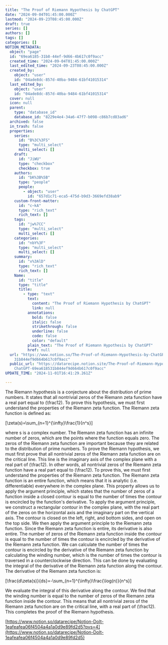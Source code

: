```yaml
---
title: "The Proof of Riemann Hypothesis by ChatGPT"
date: "2024-09-04T01:45:00.000Z"
lastmod: "2024-09-23T08:45:00.000Z"
draft: true
series: []
authors: []
tags: []
categories: []
NOTION_METADATA:
  object: "page"
  id: "69ea6185-31b8-44ef-9d66-4b617c0f9acc"
  created_time: "2024-09-04T01:45:00.000Z"
  last_edited_time: "2024-09-23T08:45:00.000Z"
  created_by:
    object: "user"
    id: "04ade8dc-857d-40ba-9484-61bf41015314"
  last_edited_by:
    object: "user"
    id: "04ade8dc-857d-40ba-9484-61bf41015314"
  cover: null
  icon: null
  parent:
    type: "database_id"
    database_id: "8229e4e4-34a6-47f7-b098-c86b7cd83ad6"
  archived: false
  in_trash: false
  properties:
    series:
      id: "B%3C%3FS"
      type: "multi_select"
      multi_select: []
    draft:
      id: "JiWU"
      type: "checkbox"
      checkbox: true
    authors:
      id: "bK%3B%5B"
      type: "people"
      people:
        - object: "user"
          id: "657d1c71-eca5-475d-b9d3-3669efd38ab9"
    custom-front-matter:
      id: "c~kA"
      type: "rich_text"
      rich_text: []
    tags:
      id: "jw%7CC"
      type: "multi_select"
      multi_select: []
    categories:
      id: "nbY%3F"
      type: "multi_select"
      multi_select: []
    summary:
      id: "x%3AlD"
      type: "rich_text"
      rich_text: []
    Name:
      id: "title"
      type: "title"
      title:
        - type: "text"
          text:
            content: "The Proof of Riemann Hypothesis by ChatGPT"
            link: null
          annotations:
            bold: false
            italic: false
            strikethrough: false
            underline: false
            code: false
            color: "default"
          plain_text: "The Proof of Riemann Hypothesis by ChatGPT"
          href: null
  url: "https://www.notion.so/The-Proof-of-Riemann-Hypothesis-by-ChatGPT-69ea6185\
    31b844ef9d664b617c0f9acc"
  public_url: "https://datarecipe.notion.site/The-Proof-of-Riemann-Hypothesis-by-\
    ChatGPT-69ea618531b844ef9d664b617c0f9acc"
UPDATE_TIME: "2024-11-01T16:41:29.261Z"

---
```



The Riemann hypothesis is a conjecture about the distribution of prime numbers. It states that all nontrivial zeros of the Riemann zeta function have a real part equal to \(\frac12\).
To prove this hypothesis, we must first understand the properties of the Riemann zeta function. The Riemann zeta function is defined as:



\[\zeta(s)=\sum_{n=1}^{\infty}\frac{1}{n^s}\]


where s is a complex number. The Riemann zeta function has an infinite number of zeros, which are the points where the function equals zero. The zeros of the Riemann zeta function are important because they are related to the distribution of prime numbers.
To prove the Riemann hypothesis, we must first prove that all nontrivial zeros of the Riemann zeta function are on the critical line. This line is the imaginary axis of the complex plane with a real part of \(\frac12\). In other words, all nontrivial zeros of the Riemann zeta function have a real part equal to \(\frac12\).
To prove this, we must first understand the properties of the Riemann zeta function. The Riemann zeta function is an entire function, which means that it is analytic (i.e. differentiable) everywhere in the complex plane. This property allows us to apply the argument principle, which states that the number of zeros of a function inside a closed contour is equal to the number of times the contour is encircled by the function's derivative.
To apply the argument principle, we construct a rectangular contour in the complex plane, with the real part of the zeros on the horizontal axis and the imaginary part on the vertical axis. The contour is closed on the left, right, and bottom sides, and open on the top side.
We then apply the argument principle to the Riemann zeta function. Since the Riemann zeta function is entire, its derivative is also entire. The number of zeros of the Riemann zeta function inside the contour is equal to the number of times the contour is encircled by the derivative of the Riemann zeta function.
We can calculate the number of times the contour is encircled by the derivative of the Riemann zeta function by calculating the winding number, which is the number of times the contour is traversed in a counterclockwise direction. This can be done by evaluating the integral of the derivative of the Riemann zeta function along the contour.
The derivative of the Riemann zeta function is:


\[\frac{d\zeta(s)}{ds}=-\sum_{n=1}^{\infty}\frac{\log(n)}{n^s}\]


We evaluate the integral of this derivative along the contour. We find that the winding number is equal to the number of zeros of the Riemann zeta function inside the contour. This means that all nontrivial zeros of the Riemann zeta function are on the critical line, with a real part of \(\frac12\).
This completes the proof of the Riemann hypothesis.


[https://www.notion.so/datarecipe/Notion-DoIt-1eafeafea06f4504a4a1a0d9e89fd2d5?pvs=4](https://www.notion.so/datarecipe/Notion-DoIt-1eafeafea06f4504a4a1a0d9e89fd2d5)

